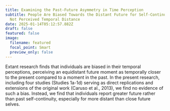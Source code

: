 ```yaml
---
title: Examining the Past-Future Asymmetry in Time Perception
subtitle: People Are Biased Towards the Distant Future for Self-Continuity but
  Not Perceived Temporal Distance
date: 2025-01-14T05:12:57.882Z
draft: false
featured: false
image:
  filename: featured
  focal_point: Smart
  preview_only: false
---
```

Extant research finds that individuals are biased in their temporal perceptions, perceiving an equidistant future moment as temporally closer to the present compared to a moment in the past. In the present research, including four studies (Studies 1a-1d) serving as direct replications and extensions of the original work (Caruso et al., 2013), we find no evidence of such a bias. Instead, we find that individuals report greater future rather than past self-continuity, especially for more distant than close future selves. 